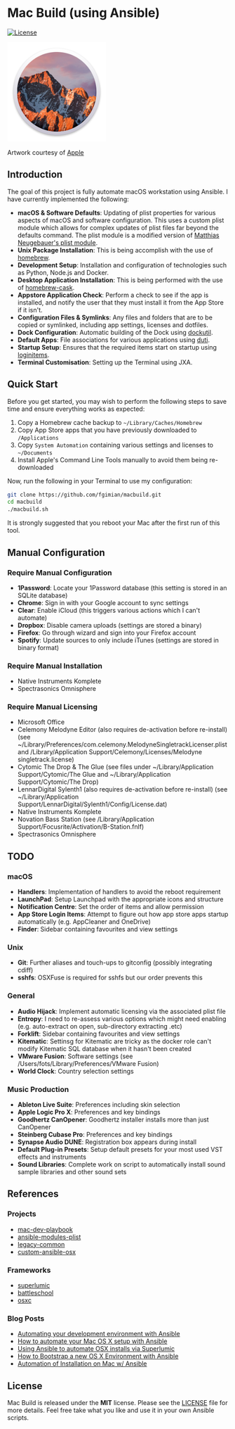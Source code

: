 # Mac Build (using Ansible)

[![License](https://img.shields.io/badge/license-MIT-blue.svg)](https://github.com/fgimian/campies/blob/master/LICENSE)

![Mac Build Logo](images/macbuild-logo.png)

Artwork courtesy of [Apple](http://www.apple.com/)

## Introduction

The goal of this project is fully automate macOS workstation using Ansible.
I have currently implemented the following:

* **macOS & Software Defaults**: Updating of plist properties for various
  aspects of macOS and software configuration.  This uses a custom plist module
  which allows for complex updates of plist files far beyond the defaults
  command.  The plist module is a modified version of
  [Matthias Neugebauer's plist module](https://github.com/mtneug/ansible-modules-plist).
* **Unix Package Installation**: This is being accomplish with the use of
  [homebrew](https://github.com/Homebrew/homebrew).
* **Development Setup**: Installation and configuration of technologies
  such as Python, Node.js and Docker.
* **Desktop Application Installation**: This is being performed with the use
  of [homebrew-cask](https://github.com/caskroom/homebrew-cask).
* **Appstore Application Check**: Perform a check to see if the app is
  installed, and notify the user that they must install it from the App Store
  if it isn't.
* **Configuration Files & Symlinks**: Any files and folders that are to be 
  copied or symlinked, including app settings, licenses and dotfiles.
* **Dock Configuration**: Automatic building of the Dock using
  [dockutil](https://github.com/kcrawford/dockutil).
* **Default Apps**: File associations for various applications using
  [duti](https://github.com/moretension/duti).
* **Startup Setup**: Ensures that the required items start on startup using
  [loginitems](https://github.com/OJFord/loginitems).
* **Terminal Customisation**: Setting up the Terminal using JXA.

## Quick Start

Before you get started, you may wish to perform the following steps to save
time and ensure everything works as expected:

1. Copy a Homebrew cache backup to `~/Library/Caches/Homebrew`
2. Copy App Store apps that you have previously downloaded to `/Applications`
3. Copy `System Automation` containing various settings and licenses to `~/Documents`
4. Install Apple's Command Line Tools manually to avoid them being re-downloaded

Now, run the following in your Terminal to use my configuration:

```bash
git clone https://github.com/fgimian/macbuild.git
cd macbuild
./macbuild.sh
```

It is strongly suggested that you reboot your Mac after the first run
of this tool.

## Manual Configuration

### Require Manual Configuration

* **1Password**: Locate your 1Password database (this setting is stored in an
  SQLite database)
* **Chrome**: Sign in with your Google account to sync settings
* **Clear**: Enable iCloud (this triggers various actions which I can't
  automate)
* **Dropbox**: Disable camera uploads (settings are stored a binary)
* **Firefox**: Go through wizard and sign into your Firefox account
* **Spotify**: Update sources to only include iTunes (settings are stored
  in binary format)

### Require Manual Installation

* Native Instruments Komplete
* Spectrasonics Omnisphere

### Require Manual Licensing

* Microsoft Office
* Celemony Melodyne Editor (also requires de-activation before re-install)
  (see ~/Library/Preferences/com.celemony.MelodyneSingletrackLicenser.plist and
  /Library/Application Support/Celemony/Licenses/Melodyne singletrack.license)
* Cytomic The Drop & The Glue
  (see files under ~/Library/Application Support/Cytomic/The Glue and
  ~/Library/Application Support/Cytomic/The Drop)
* LennarDigital Sylenth1 (also requires de-activation before re-install)
  (see ~/Library/Application Support/LennarDigital/Sylenth1/Config/License.dat)
* Native Instruments Komplete
* Novation Bass Station
  (see /Library/Application Support/Focusrite/Activation/B-Station.fnlf)
* Spectrasonics Omnisphere

## TODO

### macOS

* **Handlers**: Implementation of handlers to avoid the reboot requirement
* **LaunchPad**: Setup Launchpad with the appropriate icons and structure
* **Notification Centre**: Set the order of items and allow permission
* **App Store Login Items**: Attempt to figure out how app store apps startup automatically (e.g. AppCleaner and OneDrive)
* **Finder**: Sidebar containing favourites and view settings

### Unix

* **Git**: Further aliases and touch-ups to gitconfig (possibly integrating cdiff)
* **sshfs**: OSXFuse is required for sshfs but our order prevents this

### General

* **Audio Hijack**: Implement automatic licensing via the associated plist file
* **Entropy**: I need to re-assess various options which might need enabling (e.g. auto-extract on open, sub-directory extracting .etc)
* **Forklift**: Sidebar containing favourites and view settings
* **Kitematic**: Settinsg for Kitematic are tricky as the docker role can't modify Kitematic SQL database when it hasn't been created
* **VMware Fusion**: Software settings (see /Users/fots/Library/Preferences/VMware Fusion)
* **World Clock**: Country selection settings

### Music Production

* **Ableton Live Suite**: Preferences including skin selection
* **Apple Logic Pro X**: Preferences and key bindings
* **Goodhertz CanOpener**: Goodhertz installer installs more than just CanOpener
* **Steinberg Cubase Pro**: Preferences and key bindings
* **Synapse Audio DUNE**: Registration box appears during install
* **Default Plug-in Presets**: Setup default presets for your most used VST effects and instruments
* **Sound Libraries**: Complete work on script to automatically install sound sample libraries and other sound sets

## References

### Projects

* [mac-dev-playbook](https://github.com/geerlingguy/mac-dev-playbook)
* [ansible-modules-plist](https://github.com/mtneug/ansible-modules-plist)
* [legacy-common](https://github.com/osxc/legacy-common)
* [custom-ansible-osx](https://github.com/mtneug/custom-ansible-osx)

### Frameworks

* [superlumic](https://github.com/superlumic/superlumic)
* [battleschool](https://github.com/spencergibb/battleschool)
* [osxc](http://osxc.github.io/)

### Blog Posts

* [Automating your development environment with Ansible](http://www.nickhammond.com/automating-development-environment-ansible/)
* [How to automate your Mac OS X setup with Ansible](https://blog.vandenbrand.org/2016/01/04/how-to-automate-your-mac-os-x-setup-with-ansible/)
* [Using Ansible to automate OSX installs via Superlumic](http://vanderveer.be/2015/09/27/using-ansible-to-automate-osx-installs-via-superlumic.html)
* [How to Bootstrap a new OS X Environment with Ansible](http://flounderedge.com/bootstrap-new-os-x-environment-ansible/)
* [Automation of Installation on Mac w/ Ansible](https://medium.com/@hackyGQ/automation-of-installation-on-mac-w-ansible-21354cce0d7b#.j7rujxwgc)

## License

Mac Build is released under the **MIT** license. Please see the
[LICENSE](https://github.com/fgimian/macbuild/blob/master/LICENSE) file for
more details.  Feel free take what you like and use it in your own Ansible
scripts.
